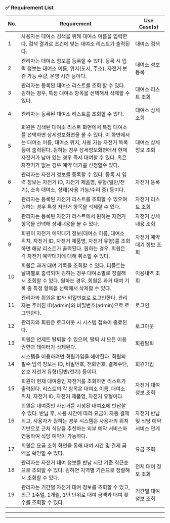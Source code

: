 ### **✅ Requirement List**

| **No.** | **Requirement**                                                                                                                                                                                                                                                                                       | **Use Case(s)**                      |
| ------- | ----------------------------------------------------------------------------------------------------------------------------------------------------------------------------------------------------------------------------------------------------------------------------------------------------- | ------------------------------------ |
| 1       | 사용자는 대여소 검색을 위해 대여소 이름을 입력한다. 검색 결과로 조건에 맞는 대여소 리스트가 출력된다.                                                                                                                                                                                                 | 대여소 검색                          |
| 2       | 관리자는 대여소 정보를 등록할 수 있다. 등록 시 입력 정보는 대여소 이름, 위치(도시, 주소), 자전거 보관 가능 수량, 운영 시간 등이다.                                                                                                                                                                    | 대여소 정보 등록                     |
| 3       | 관리자는 등록된 대여소 리스트를 조회 할 수 있다. 원하는 경우, 특정 대여소 항목을 선택해서 삭제할 수 있다.                                                                                                                                                                                             | 대여소 리스트 조회                   |
| 4       | 관리자는 등록된 대여소 리스트를 조회할 수 있다.                                                                                                                                                                                                                                                       | 대여소 상세 조회                     |
| 5       | 회원은 검색된 대여소 리스트 화면에서 특정 대여소를 선택하면 상세정보화면을 볼 수 있다. 이 화면에서는 대여소 이름, 대여소 위치, 사용 가능 자전거 목록 등이 출력된다. 원하는 경우 상세정보화면에서 현재 자전거가 남아 있는 경우 즉시 대여할 수 있다. 혹은 자전거가 없는 경우 예약 대기를 신청할수 있다. | 대여소 상세정보 조회                 |
| 6       | 관리자는 자전거 정보를 등록할 수 있다. 등록 시 입력 정보는 자전거 ID, 자전거 제품명, 유형(일반/전기), 소속 대여소, 상태(사용 가능/수리 중) 등이다.                                                                                                                                                    | 자전거 등록                          |
| 7       | 관리자는 등록된 자전거 리스트를 조회할 수 있으며 원하는 경우 특정 자전거 항목을 삭제할 수 있다.                                                                                                                                                                                                       | 자전거 리스트 조회                   |
| 8       | 관리자는 등록된 자전거 리스트에서 원하는 자전거 항목을 선택해 상세내용을 볼 수 있다.                                                                                                                                                                                                                  | 자전거 상세내용 조회                 |
| 9       | 회원이 자전거 예약대기 정보(대여소 이름, 대여소 위치, 자전거 ID, 자전거 제품명, 자전거 유형)를 조회하면 해당 리스트가 출력된다. 원하는 경우, 회원은 각 자전거 예약대기에 대해 취소할 수 있다.                                                                                                         | 자전거 예약대기 정보 조회            |
| 10      | 회원은 과거 대여 기록을 조회할 수 있다. 디폴트는 날짜별로 출력되며 원하는 경우 대여소별로 정렬해서 조회할 수 있다. 원하는 경우, 회원은 과거 대여 기록 중 특정 항목을 선택해서 삭제할 수 있다.                                                                                                         | 이용내역 조회                        |
| 11      | 관리자와 회원은 ID와 비밀번호로 로그인한다. 관리자는 주어진 ID(admin)와 비밀번호(admin)으로 로그인한다.                                                                                                                                                                                               | 로그인                               |
| 12      | 관리자와 회원은 로그아웃 시 시스템 접속이 종료된다.                                                                                                                                                                                                                                                   | 로그아웃                             |
| 13      | 회원은 언제든 탈퇴할 수 있으며, 탈퇴 시 모든 이용 권한과 데이터가 삭제된다.                                                                                                                                                                                                                           | 회원탈퇴                             |
| 14      | 시스템을 이용하려면 회원가입을 해야한다. 회원의 필수 입력 정보는 ID, 비밀번호, 전화번호, 결제수단, 선호 자전거 유형(일반/전기) 등이다.                                                                                                                                                                | 회원가입                             |
| 15      | 회원이 현재 대여중인 자전거를 조회하면 리스트가 출력된다. 리스트의 각 항목은 대여소 이름, 대여소 위치, 자전거 ID, 자전거 제품명, 자전거 유형이다.                                                                                                                                                     | 자전거 대여 정보 조회                |
| 16      | 회원은 대여중인 자전거를 지정된 대여소에 반납할 수 있다. 반납 후, 사용 시간에 따라 요금이 자동 결제되고, 사용자가 원하는 경우 시스템은 사용자의 위치 기반으로 근처 식당을 추천하는 외부 예약 서비스와 연동하여 식당 예약이 가능하다.                                                                  | 자전거 반납 및 식당 예약 서비스 연계 |
| 17      | 회원은 요금 조회 화면을 통해 대여 시간 및 결제 금액을 확인할 수 있다.                                                                                                                                                                                                                                 | 요금 조회                            |
| 18      | 관리자는 자전거 대여 정보를 반납 시간 기준 최근순으로 조회할 수 있다. 원하면 지역별 기준으로 정렬해서 조회할 수 있다.                                                                                                                                                                                 | 전체 대여 정보 조회                  |
| 19      | 관리자는 기간별 자전거 대여 정보를 조회할 수 있고, 최근 1주일, 1개월, 1년 단위로 대여 금액과 대여 횟수를 조회할 수 있다.                                                                                                                                                                              | 기간별 대여 정보 조회                |

---

---
